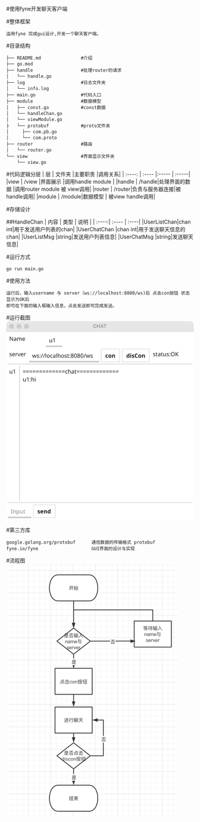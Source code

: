 #使用fyne开发聊天客户端

#整体框架
```
运用fyne 完成gui设计,开发一个聊天客户端。
```

#目录结构
```
├── README.md               #介绍
├── go.mod
├── handle                  #处理router的请求
│   └── handle.go
├── log                     #日志文件夹
│   └── info.log
├── main.go                 #代码入口
├── module                  #数据模型
│   ├── const.go            #const数据
│   └── handleChan.go 
│   └── viewModule.go       
├   └── protobuf            #proto文件夹
│     ├── com.pb.go
│     └── com.proto
├── router                  #路由
│   └── router.go
└── view                    #界面显示文件夹
    └── view.go

```


#代码逻辑分层
| 层     | 文件夹  |主要职责 |调用关系|
| :----: | :---- |:-----  | :-----|
|view    | /view |界面展示   |调用handle module |
|handle  | /handle|处理界面的数据 |调用router module 被 view调用|
|router  | /router|负责与服务器连接|被handle调用|
|module  | /module|数据模型 | 被view handle调用|

#存储设计

##HandleChan
| 内容 | 类型 |  说明 |
| :----:| :---- | :----|
|UserListChan|chan int|用于发送用户列表的chan|
|UserChatChan |chan int|用于发送聊天信息的chan|
|UserListMsg |string|发送用户列表信息|
|UserChatMsg |string|发送聊天信息|

#运行方式

```
go run main.go
```

#使用方法
```
运行后，输入username 与 server（ws://localhost:8080/ws)后 点击con按钮 状态显示为OK后 
即可在下面的输入框输入信息，点击发送即可完成发送。
```
#运行截图
![xxx](./pic/p1.png)


#第三方库
```
google.golang.org/protobuf      通信数据的传输格式 protobuf
fyne.io/fyne                    GUI界面的设计与实现
```

#流程图    
![xxx](pic/flowchart.png)
